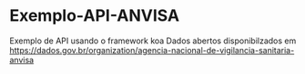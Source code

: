 # Exemplo-API-ANVISA
Exemplo de API usando o framework koa
Dados abertos disponibilzados em https://dados.gov.br/organization/agencia-nacional-de-vigilancia-sanitaria-anvisa
